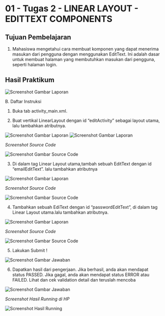 # 01 - Tugas 2 - LINEAR LAYOUT - EDITTEXT COMPONENTS

## Tujuan Pembelajaran

1. Mahasiswa mengetahui cara membuat komponen yang dapat menerima masukan dari pengguna dengan menggunakan EditText. Ini adalah dasar untuk membuat halaman yang membutuhkan masukan dari pengguna, seperti halaman login.

## Hasil Praktikum

![Screenshot Gambar Laporan](img/laporan1.jpg)

B. Daftar Instruksi

1. Buka tab activity_main.xml.

2. Buat vertikal LinearLayout dengan id “editActivity” sebagai layout utama, lalu tambahkan atributnya.

![Screenshot Gambar Laporan](img/laporan2.jpg)
![Screenshot Gambar Laporan](img/laporan3.jpg)

*Screenshot Source Code*

![Screenshot Gambar Source Code](img/jawab2.jpg)

3. Di dalam tag Linear Layout utama,tambah sebuah EditText dengan id “emailEditText”. lalu tambahkan atributnya

![Screenshot Gambar Laporan](img/laporan4.jpg)

*Screenshot Source Code*

![Screenshot Gambar Source Code](img/jawab3.jpg)

4. Tambahkan sebuah EdiText dengan id “passwordEditText”, di dalam tag Linear Layout utama.lalu tambahkan atributnya.

![Screenshot Gambar Laporan](img/laporan5.jpg)

*Screenshot Source Code*

![Screenshot Gambar Source Code](img/jawab4.jpg)

5. Lakukan Submit !

![Screenshot Gambar Jawaban](img/jawab5.jpg)

6. Dapatkan hasil dari pengerjaan. Jika berhasil, anda akan mendapat status PASSED. Jika gagal, anda akan mendapat status ERROR atau FAILED. Lihat dan cek validation detail dan teruslah mencoba

![Screenshot Gambar Jawaban](img/jawab6.jpg)

*Screenshot Hasil Running di HP*

![Screenshot Hasil Running](img/hasilrun.png)